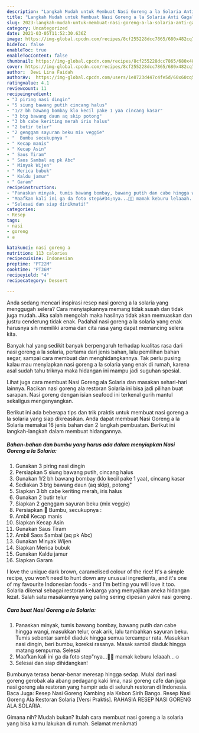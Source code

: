 ```yaml
---
description: "Langkah Mudah untuk Membuat Nasi Goreng a la Solaria Anti Gagal"
title: "Langkah Mudah untuk Membuat Nasi Goreng a la Solaria Anti Gagal"
slug: 2023-langkah-mudah-untuk-membuat-nasi-goreng-a-la-solaria-anti-gagal
category: Uncategorized
date: 2021-03-05T11:52:30.636Z
image: https://img-global.cpcdn.com/recipes/8cf255228dcc7865/680x482cq70/nasi-goreng-a-la-solaria-foto-resep-utama.jpg
hideToc: false
enableToc: true
enableTocContent: false
thumbnail: https://img-global.cpcdn.com/recipes/8cf255228dcc7865/680x482cq70/nasi-goreng-a-la-solaria-foto-resep-utama.jpg
cover: https://img-global.cpcdn.com/recipes/8cf255228dcc7865/680x482cq70/nasi-goreng-a-la-solaria-foto-resep-utama.jpg
author:  Dewi Lina Faidah
authorAv:  https://img-global.cpcdn.com/users/1e8723d447c4fe5d/60x60cq50/avatar.jpg
ratingvalue: 4.1
reviewcount: 11
recipeingredient:
- "3 piring nasi dingin"
- "5 siung bawang putih cincang halus"
- "1/2 bh bawang bombay klo kecil pake 1 yaa cincang kasar"
- "3 btg bawang daun aq skip potong"
- "3 bh cabe keriting merah iris halus"
- "2 butir telur"
- "2 genggam sayuran beku mix veggie"
- "  Bumbu secukupnya "
- " Kecap manis"
- " Kecap Asin"
- " Saus Tiram"
- " Saos Sambal aq pk Abc"
- " Minyak Wijen"
- " Merica bubuk"
- " Kaldu jamur"
- " Garam"
recipeinstructions:
- "Panaskan minyak, tumis bawang bombay, bawang putih dan cabe hingga wangi, masukkan telur, orak arik, lalu tambahkan sayuran beku. Tumis sebentar sambil diaduk hingga semua tercampur rata. Masukkan nasi dingin, beri bumbu, koreksi rasanya. Masak sambil diaduk hingga matang sempurna. Selesai"
- "Maafkan kali ini ga da foto step&#34;nya...🙏🏼 mamak keburu lelaaah...☺️"
- "Selesai dan siap dinikmati!"
categories:
- Resep
tags:
- nasi
- goreng
- a

katakunci: nasi goreng a 
nutrition: 113 calories
recipecuisine: Indonesian
preptime: "PT22M"
cooktime: "PT36M"
recipeyield: "4"
recipecategory: Dessert

---
```



Anda sedang mencari inspirasi resep nasi goreng a la solaria yang menggugah selera? Cara menyiapkannya memang tidak susah dan tidak juga mudah. Jika salah mengolah maka hasilnya tidak akan memuaskan dan justru cenderung tidak enak. Padahal nasi goreng a la solaria yang enak harusnya sih memiliki aroma dan cita rasa yang dapat memancing selera kita.


Banyak hal yang sedikit banyak berpengaruh terhadap kualitas rasa dari nasi goreng a la solaria, pertama dari jenis bahan, lalu pemilihan bahan segar, sampai cara membuat dan menghidangkannya. Tak perlu pusing kalau mau menyiapkan nasi goreng a la solaria yang enak di rumah, karena asal sudah tahu triknya maka hidangan ini mampu jadi suguhan spesial.

Lihat juga cara membuat Nasi Goreng ala Solaria dan masakan sehari-hari lainnya. Racikan nasi goreng ala restoran Solaria ini bisa jadi pilihan buat sarapan. Nasi goreng dengan isian seafood ini terkenal gurih mantul sekaligus mengenyangkan.


Berikut ini ada beberapa tips dan trik praktis untuk membuat nasi goreng a la solaria yang siap dikreasikan. Anda dapat membuat Nasi Goreng a la Solaria memakai 16 jenis bahan dan 2 langkah pembuatan. Berikut ini langkah-langkah dalam membuat hidangannya.

<!--inarticleads1-->

##### Bahan-bahan dan bumbu yang harus ada dalam menyiapkan Nasi Goreng a la Solaria:

1. Gunakan 3 piring nasi dingin
1. Persiapkan 5 siung bawang putih, cincang halus
1. Gunakan 1/2 bh bawang bombay (klo kecil pake 1 yaa), cincang kasar
1. Sediakan 3 btg bawang daun (aq skip), potong&#34;
1. Siapkan 3 bh cabe keriting merah, iris halus
1. Gunakan 2 butir telur
1. Siapkan 2 genggam sayuran beku (mix veggie)
1. Persiapkan  🔶 Bumbu, secukupnya :
1. Ambil  Kecap manis
1. Siapkan  Kecap Asin
1. Gunakan  Saus Tiram
1. Ambil  Saos Sambal (aq pk Abc)
1. Gunakan  Minyak Wijen
1. Siapkan  Merica bubuk
1. Gunakan  Kaldu jamur
1. Siapkan  Garam


I love the unique dark brown, caramelised colour of the rice! It&#39;s a simple recipe, you won&#39;t need to hunt down any unusual ingredients, and it&#39;s one of my favourite Indonesian foods - and I&#39;m betting you will love it too. Solaria dikenal sebagai restoran keluarga yang menyajikan aneka hidangan lezat. Salah satu masakannya yang paling sering dipesan yakni nasi goreng. 

<!--inarticleads2-->

##### Cara buat Nasi Goreng a la Solaria:

1. Panaskan minyak, tumis bawang bombay, bawang putih dan cabe hingga wangi, masukkan telur, orak arik, lalu tambahkan sayuran beku. Tumis sebentar sambil diaduk hingga semua tercampur rata. Masukkan nasi dingin, beri bumbu, koreksi rasanya. Masak sambil diaduk hingga matang sempurna. Selesai
1. Maafkan kali ini ga da foto step&#34;nya...🙏🏼 mamak keburu lelaaah...☺️
1. Selesai dan siap dihidangkan!

Bumbunya terasa benar-benar meresap hingga sedap. Mulai dari nasi goreng gerobak ala abang pedagang kaki lima, nasi goreng cafe dan juga nasi goreng ala restoran yang hampir ada di seluruh restoran di Indonesia. Baca Juga: Resep Nasi Goreng Kambing ala Kebon Sirih Bango. Resep Nasi Goreng Ala Restoran Solaria [Versi Praktis]. RAHASIA RESEP NASI GORENG ALA SOLARIA. 

Gimana nih? Mudah bukan? Itulah cara membuat nasi goreng a la solaria yang bisa kamu lakukan di rumah. Selamat menikmati
